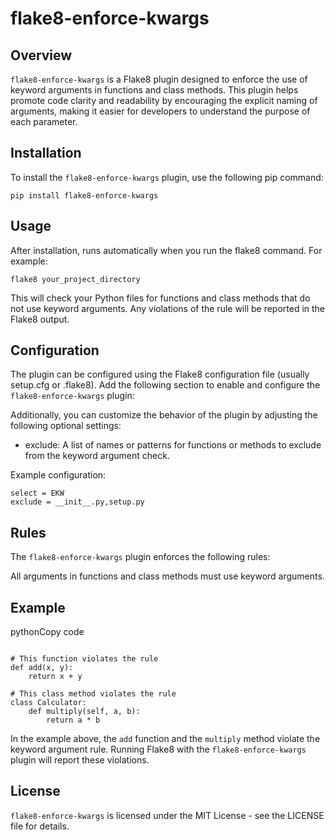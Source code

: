 flake8-enforce-kwargs
=======================

Overview
--------

`flake8-enforce-kwargs` is a Flake8 plugin designed to enforce the use of keyword arguments in functions and class methods. This plugin helps promote code clarity and readability by encouraging the explicit naming of arguments, making it easier for developers to understand the purpose of each parameter.

Installation
------------

To install the `flake8-enforce-kwargs` plugin, use the following pip command:


`pip install flake8-enforce-kwargs`

Usage
-----

After installation, runs automatically when you run the flake8 command.
For example:


```flake8 your_project_directory```

This will check your Python files for functions and class methods that do not use keyword arguments. Any violations of the rule will be reported in the Flake8 output.

Configuration
-------------

The plugin can be configured using the Flake8 configuration file (usually setup.cfg or .flake8). Add the following section to enable and configure the `flake8-enforce-kwargs` plugin:


Additionally, you can customize the behavior of the plugin by adjusting the following optional settings:

-   exclude: A list of names or patterns for functions or methods to exclude from the keyword argument check.

Example configuration:


```[flake8]
select = EKW
exclude = __init__.py,setup.py
````
Rules
-----

The `flake8-enforce-kwargs` plugin enforces the following rules:

All arguments in functions and class methods must use keyword arguments.

Example
-------

pythonCopy code

```# flak8: noqa

# This function violates the rule
def add(x, y):
    return x + y

# This class method violates the rule
class Calculator:
    def multiply(self, a, b):
        return a * b
```

In the example above, the `add` function and the `multiply` method violate the keyword argument rule. Running Flake8 with the `flake8-enforce-kwargs` plugin will report these violations.

License
-------

`flake8-enforce-kwargs` is licensed under the MIT License - see the LICENSE file for details.